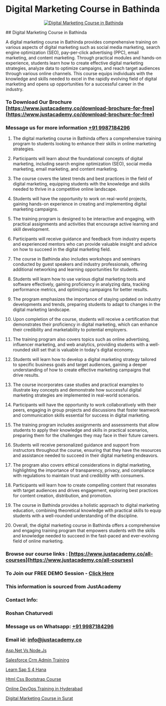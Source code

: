 # Digital Marketing Course in Bathinda

<p align="center">
  <a href="https://justacademy.co/course-detail/digital-marketing">
    <img src="https://justacademy.co/storage2/course_image/1676636720_course_image.webp" alt="Digital Marketing Course in Bathinda">
  </a>
</p>
## Digital Marketing Course in Bathinda

A digital marketing course in Bathinda provides comprehensive training on various aspects of digital marketing such as social media marketing, search engine optimization (SEO), pay-per-click advertising (PPC), email marketing, and content marketing. Through practical modules and hands-on experience, students learn how to create effective digital marketing strategies, analyze data to optimize campaigns, and reach target audiences through various online channels. This course equips individuals with the knowledge and skills needed to excel in the rapidly evolving field of digital marketing and opens up opportunities for a successful career in the industry.
### To Download Our Brochure [https://www.justacademy.co/download-brochure-for-free](https://www.justacademy.co/download-brochure-for-free)
### Message us for more information [+91 9987184296](https://api.whatsapp.com/send?phone=919987184296)
1) The digital marketing course in Bathinda offers a comprehensive training program to students looking to enhance their skills in online marketing strategies.

2) Participants will learn about the foundational concepts of digital marketing, including search engine optimization (SEO), social media marketing, email marketing, and content marketing.

3) The course covers the latest trends and best practices in the field of digital marketing, equipping students with the knowledge and skills needed to thrive in a competitive online landscape.

4) Students will have the opportunity to work on real-world projects, gaining hands-on experience in creating and implementing digital marketing campaigns.

5) The training program is designed to be interactive and engaging, with practical assignments and activities that encourage active learning and skill development.

6) Participants will receive guidance and feedback from industry experts and experienced mentors who can provide valuable insight and advice on how to succeed in the digital marketing field.

7) The course in Bathinda also includes workshops and seminars conducted by guest speakers and industry professionals, offering additional networking and learning opportunities for students.

8) Students will learn how to use various digital marketing tools and software effectively, gaining proficiency in analyzing data, tracking performance metrics, and optimizing campaigns for better results.

9) The program emphasizes the importance of staying updated on industry developments and trends, preparing students to adapt to changes in the digital marketing landscape.

10) Upon completion of the course, students will receive a certification that demonstrates their proficiency in digital marketing, which can enhance their credibility and marketability to potential employers.

11) The training program also covers topics such as online advertising, influencer marketing, and web analytics, providing students with a well-rounded skill set that is valuable in today's digital economy.

12) Students will learn how to develop a digital marketing strategy tailored to specific business goals and target audiences, gaining a deeper understanding of how to create effective marketing campaigns that drive results.

13) The course incorporates case studies and practical examples to illustrate key concepts and demonstrate how successful digital marketing strategies are implemented in real-world scenarios.

14) Participants will have the opportunity to work collaboratively with their peers, engaging in group projects and discussions that foster teamwork and communication skills essential for success in digital marketing.

15) The training program includes assignments and assessments that allow students to apply their knowledge and skills in practical scenarios, preparing them for the challenges they may face in their future careers.

16) Students will receive personalized guidance and support from instructors throughout the course, ensuring that they have the resources and assistance needed to succeed in their digital marketing endeavors.

17) The program also covers ethical considerations in digital marketing, highlighting the importance of transparency, privacy, and compliance with regulations to maintain trust and credibility with consumers.

18) Participants will learn how to create compelling content that resonates with target audiences and drives engagement, exploring best practices for content creation, distribution, and promotion.

19) The course in Bathinda provides a holistic approach to digital marketing education, combining theoretical knowledge with practical skills to equip students with a well-rounded understanding of the discipline.

20) Overall, the digital marketing course in Bathinda offers a comprehensive and engaging training program that empowers students with the skills and knowledge needed to succeed in the fast-paced and ever-evolving field of online marketing.

### Browse our course links : [https://www.justacademy.co/all-courses](https://www.justacademy.co/all-courses) 
### To Join our FREE DEMO Session - [Click Here](https://www.justacademy.co/register-for-course-demo)


### This information is sourced from JustAcademy
### Contact Info:
### Roshan Chaturvedi
### Message us on Whatsapp: [+91 9987184296](https://api.whatsapp.com/send?phone=919987184296)
### Email id: [info@justacademy.co](mailto:info@justacademy.co)
                
[Asp.Net Vs Node.Js](https://www.linkedin.com/pulse/aspnet-vs-nodejs-justacademy-ahmedabad-zwlje?trackingId=jyqZGE%2FqrgQK5W5zyYRWmQ%3D%3D&lipi=urn%3Ali%3Apage%3Ad_flagship3_company_admin%3BO%2BCUjkhGSmWvdoCzc9%2FX%2FA%3D%3D)

[Salesforce Crm Admin Training](https://www.linkedin.com/pulse/salesforce-crm-admin-training-justacademy-hyderabad-hospc?trackingId=P%2FTDiSSnW1bDGvkiEynSng%3D%3D&lipi=urn%3Ali%3Apage%3Ad_flagship3_company_admin%3BDVbRKUgIQU%2Bm75jg%2BU5m6w%3D%3D)

[Learn Sap S 4 Hana](https://medium.com/@sagarawat89/learn-sap-s-4-hana-898affb31710)

[Html Css Bootstrap Course](https://medium.com/@prempja40/html-css-bootstrap-course-345bb8d4f339)

[Online DevOps Training in Hyderabad](https://justacademyin.github.io/justacademy/online-devops-training-in-hyderabad)

[Digital Marketing Course in Surat](https://justacademyin.github.io/justacademy/digital-marketing-course-in-surat)

